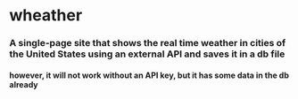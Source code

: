 # wheather
### A single-page site that shows the real time weather in cities of the United States using an external API and saves it in a db file
#### however, it will not work without an API key, but it has some data in the db already 
